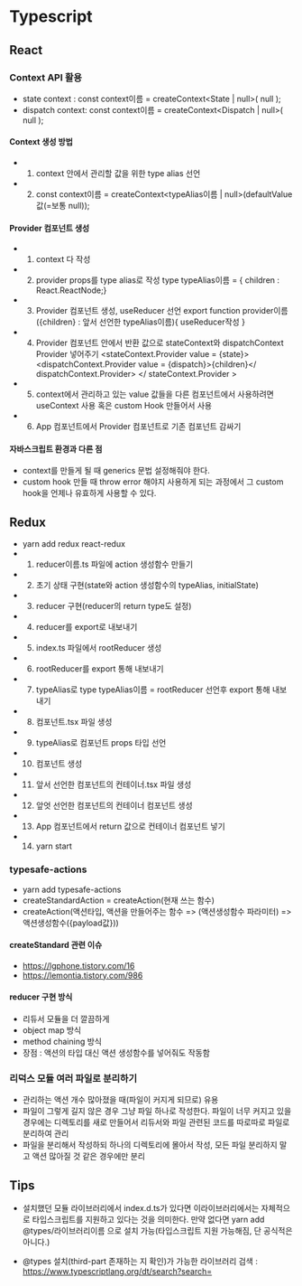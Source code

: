 # Typescript

## React

### Context API 활용

- state context : const context이름 = createContext<State | null>( null );
- dispatch context: const context이름 = createContext<Dispatch<Action> | null>( null );

#### Context 생성 방법

- 1. context 안에서 관리할 값을 위한 type alias 선언
- 2. const context이름 = createContext<typeAlias이름 | null>(defaultValue값(=보통 null));

#### Provider 컴포넌트 생성

- 1. context 다 작성
- 2. provider props를 type alias로 작성
     type typeAlias이름 = { children : React.ReactNode;}
- 3. Provider 컴포넌트 생성, useReducer 선언
     export function provider이름 ({children} : 앞서 선언한 typeAlias이름){
     useReducer작성
     }
- 4. Provider 컴포넌트 안에서 반환 값으로 stateContext와 dispatchContext Provider 넣어주기
     <stateContext.Provider value = {state}>
     <dispatchContext.Provider value = {dispatch}>{children}</ dispatchContext.Provider>
     </ stateContext.Provider >
- 5. context에서 관리하고 있는 value 값들을 다른 컴포넌트에서 사용하려면 useContext 사용 혹은 custom Hook 만들어서 사용
- 6. App 컴포넌트에서 Provider 컴포넌트로 기존 컴포넌트 감싸기

#### 자바스크립트 환경과 다른 점

- context를 만들게 될 때 generics 문법 설정해줘야 한다.
- custom hook 만들 때 throw error 해야지 사용하게 되는 과정에서 그 custom hook을 언제나 유효하게 사용할 수 있다.

## Redux

- yarn add redux react-redux
- 1. reducer이름.ts 파일에 action 생성함수 만들기
- 2. 초기 상태 구현(state와 action 생성함수의 typeAlias, initialState)
- 3. reducer 구현(reducer의 return type도 설정)
- 4. reducer를 export로 내보내기
- 5. index.ts 파일에서 rootReducer 생성
- 6.  rootReducer를 export 통해 내보내기
- 7. typeAlias로 type typeAlias이름 = rootReducer 선언후 export 통해 내보내기
- 8. 컴포넌트.tsx 파일 생성
- 9. typeAlias로 컴포넌트 props 타입 선언
- 10. 컴포넌트 생성
- 11. 앞서 선언한 컴포넌트의 컨테이너.tsx 파일 생성
- 12. 앞엇 선언한 컴포넌트의 컨테이너 컴포넌트 생성
- 13. App 컴포넌트에서 return 값으로 컨테이너 컴포넌트 넣기
- 14. yarn start

### typesafe-actions

- yarn add typesafe-actions
- createStandardAction = createAction(현재 쓰는 함수)
- createAction(액션타입, 액션을 만들어주는 함수 => (액션생성함수 파라미터) => 액션생성함수({payload값}))

#### createStandard 관련 이슈

- https://lgphone.tistory.com/16
- https://lemontia.tistory.com/986

#### reducer 구현 방식

- 리듀서 모듈을 더 깔끔하게
- object map 방식
- method chaining 방식
- 장점 : 액션의 타입 대신 액션 생성함수를 넣어줘도 작동함

### 리덕스 모듈 여러 파일로 분리하기

- 관리하는 액션 개수 많아졌을 때(파일이 커지게 되므로) 유용
- 파일이 그렇게 길지 않은 경우 그냥 파일 하나로 작성한다. 파일이 너무 커지고 있을 경우에는 디렉토리를 새로 만들어서 리듀서와 파일 관련된 코드를 따로따로 파일로 분리하여 관리
- 파일을 분리해서 작성하되 하나의 디렉토리에 몰아서 작성, 모든 파일 분리하지 말고 액션 많아질 것 같은 경우에만 분리

## Tips

- 설치했던 모듈 라이브러리에서 index.d.ts가 있다면 이라이브러리에서는 자체적으로 타입스크립트를 지원하고 있다는 것을 의미한다. 만약 없다면 yarn add @types/라이브러리이름 으로 설치 가능(타입스크립트 지원 가능해짐, 단 공식적은 아니다.)

- @types 설치(third-part 존재하는 지 확인)가 가능한 라이브러리 검색
  : https://www.typescriptlang.org/dt/search?search=
